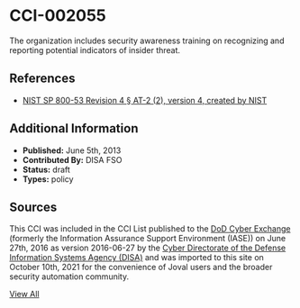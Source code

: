 # CCI-002055

The organization includes security awareness training on recognizing and reporting potential indicators of insider threat.

## References ##

* [NIST SP 800-53 Revision 4 § AT-2 (2), version 4, created by NIST](http://csrc.nist.gov/publications/PubsSPs.html)


## Additional Information ##

* **Published:** June 5th, 2013
* **Contributed By:** DISA FSO
* **Status:** draft
* **Types:** policy

## Sources ##

This CCI was included in the CCI List published to the [DoD Cyber Exchange](https://public.cyber.mil/stigs/cci/)
(formerly the Information Assurance Support Environment (IASE)) on June 27th, 2016 as version
2016-06-27 by the [Cyber Directorate of the Defense Information Systems Agency (DISA)](https://public.cyber.mil/about-cyber/)
and was imported to this site on October 10th, 2021 for the convenience of Joval users and the broader
security automation community.

[View All](../README.md)

